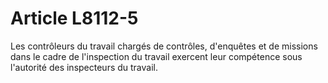 # Article L8112-5

Les contrôleurs du travail chargés de contrôles, d'enquêtes et de missions dans le cadre de l'inspection du travail exercent leur compétence sous l'autorité des inspecteurs du travail.